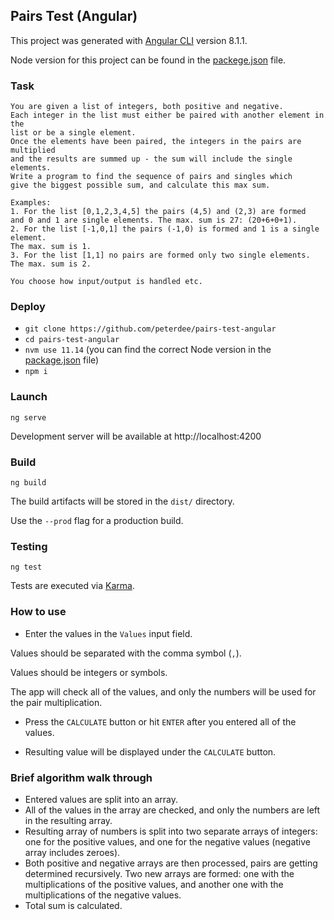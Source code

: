 ## Pairs Test (Angular)

This project was generated with [Angular CLI](https://github.com/angular/angular-cli) version 8.1.1.

Node version for this project can be found in the [packege.json](package.json) file.

### Task

```text
You are given a list of integers, both positive and negative.
Each integer in the list must either be paired with another element in the
list or be a single element.
Once the elements have been paired, the integers in the pairs are multiplied
and the results are summed up - the sum will include the single elements.
Write a program to find the sequence of pairs and singles which
give the biggest possible sum, and calculate this max sum.

Examples:
1. For the list [0,1,2,3,4,5] the pairs (4,5) and (2,3) are formed
and 0 and 1 are single elements. The max. sum is 27: (20+6+0+1).
2. For the list [-1,0,1] the pairs (-1,0) is formed and 1 is a single element.
The max. sum is 1.
3. For the list [1,1] no pairs are formed only two single elements. The max. sum is 2. 

You choose how input/output is handled etc.
```

### Deploy

- `git clone https://github.com/peterdee/pairs-test-angular`
- `cd pairs-test-angular`
- `nvm use 11.14` (you can find the correct Node version in the [package.json](package.json) file)
- `npm i`

### Launch

`ng serve`

Development server will be available at http://localhost:4200

### Build

`ng build`

The build artifacts will be stored in the `dist/` directory.

Use the `--prod` flag for a production build.

### Testing

`ng test`
 
Tests are executed via [Karma](https://karma-runner.github.io).

### How to use

- Enter the values in the `Values` input field. 

Values should be separated with the comma symbol (`,`).

Values should be integers or symbols.

The app will check all of the values, and only the numbers will be used for the pair multiplication.

- Press the `CALCULATE` button or hit `ENTER` after you entered all of the values.

- Resulting value will be displayed under the `CALCULATE` button.

### Brief algorithm walk through

- Entered values are split into an array.
- All of the values in the array are checked, and only the numbers are left in the resulting array.
- Resulting array of numbers is split into two separate arrays of integers: one for the positive values, and one for the negative values (negative array includes zeroes).
- Both positive and negative arrays are then processed, pairs are getting determined recursively. Two new arrays are formed: one with the multiplications of the positive values, and another one with the multiplications of the negative values.
- Total sum is calculated.
